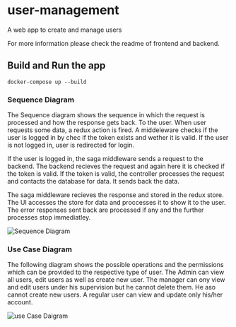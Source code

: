 # user-management

A web app to create and manage users

For more information please check the readme of frontend and backend.

## Build and Run the app

`docker-compose up --build`

### Sequence Diagram

The Sequence diagram shows the sequence in which the request is processed and how the response gets back. To the user.
When user requests some data, a redux action is fired. A middeleware checks if the user is logged in by chec if the token exists and wether it is valid. If the user is not logged in, user is redirected for login.

If the user is logged in, the saga middleware sends a request to the backend. The backend recieves the request and again here it is checked if the token is valid. If the token is valid, the controller processes the request and contacts the database for data. It sends back the data.

The saga middleware recieves the response and stored in the redux store. The UI accesses the store for data and proccesses it to show it to the user.
The error responses sent back are processed if any and the further processes stop immediatley.

![Sequence Diagram](https://i.ibb.co/XsrfqxP/Sequence-Diagram.png)

### Use Case Diagram

The following diagram shows the possible operations and the permissions which can be provided to the respective type of user.
The Admin can view all users, edit users as well as create new user.
The manager can ony view and edit users under his supervision but he cannot delete them. He aso cannot create new users.
A regular user can view and update only his/her account.

![use Case Daigram](https://i.ibb.co/WsgMdHN/use-case.png)